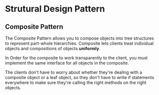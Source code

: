 # Strutural Design Pattern
## Composite Pattern
The Composite Pattern allows you to compose objects into tree structures to represent part-whole hierarchies. Composite lets clients treat individual objects and compositions of objects **uniformly**.

In Order for the composite to work transparently to the client, you must implement the same interface for all objects in the composite.

The clients don't have to worry about whether they're dealing with a composite object or a leaf object, so they don't have to write if statements everywhere to make sure they're calling the right methods on the right objects. 